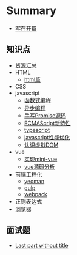 # Summary

* [写在开篇](README.md)

## 知识点
* [资源汇总](posts/资源汇总.md)
* HTML
    * [html篇](posts/html/html篇.md)
* CSS
* javascript
    * [函数式编程](posts/javascript/函数式编程.md)
    * [异步编程](posts/javascript/异步编程.md)
    * [手写Promise源码](posts/javascript/手写Promise源码.md)
    * [ECMAScript新特性](posts/javascript/ECMAScript新特性.md)
    * [typescript](posts/javascript/typescript.md)
    * [javascript性能优化](posts/javascript/javascript性能优化.md)
    * [认识虚拟DOM](posts/javascript/认识虚拟DOM.md)
* vue
    * [实现mini-vue](posts/vue/实现mini-vue.md)
    * [vue源码分析](posts/vue/vue源码分析.md)
* 前端工程化
    * [yeoman](posts/engineering/yeoman.md)
    * [gulp](posts/engineering/gulp.md)
    * [webpack](posts/engineering/webpack.md)
* 正则表达式
* 浏览器

## 面试题
* [Last part without title](test.md)

